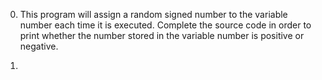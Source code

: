 0. This program will assign a random signed number to the variable number each time it is executed. Complete the source code in order to print whether the number stored in the variable number is positive or negative.

1. 
